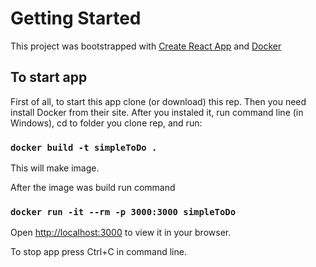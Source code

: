 # Getting Started

This project was bootstrapped with [Create React App](https://github.com/facebook/create-react-app) and [Docker](https://www.docker.com)

## To start app

First of all, to start this app clone (or download) this rep. Then you need install Docker from their site. After you instaled it, run command line (in Windows), cd to folder you clone rep, and run: 

### `docker build -t simpleToDo .`

This will make image.

After the image was build run command 

### `docker run -it --rm -p 3000:3000 simpleToDo`

Open [http://localhost:3000](http://localhost:3000) to view it in your browser.

To stop app press Ctrl+C in command line.

